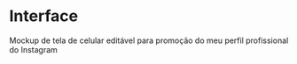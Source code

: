 # Interface
Mockup de tela de celular editável para promoção do meu perfil profissional do Instagram
